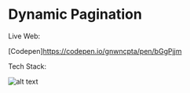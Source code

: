 # Dynamic Pagination

Live Web:

[Codepen]https://codepen.io/gnwncpta/pen/bGgPjjm

Tech Stack:

![alt text](https://i.imgur.com/nYUwci7.jpg "JavaScript") 
